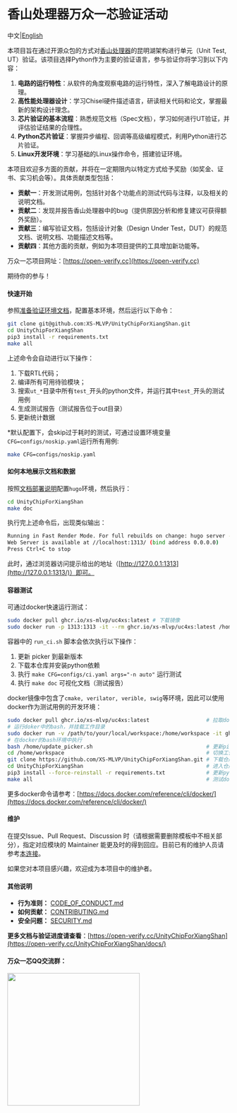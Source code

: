 # 香山处理器万众一芯验证活动

中文|[English](/README.en.md)

本项目旨在通过开源众包的方式对[香山处理器](https://github.com/OpenXiangShan/XiangShan)的昆明湖架构进行单元（Unit Test, UT）验证。该项目选择Python作为主要的验证语言，参与验证你将学习到以下内容：

1. **电路的运行特性**：从软件的角度观察电路的运行特性，深入了解电路设计的原理。
2. **高性能处理器设计**：学习Chisel硬件描述语言，研读相关代码和论文，掌握最新的架构设计理念。
3. **芯片验证的基本流程**：熟悉规范文档（Spec文档），学习如何进行UT验证，并评估验证结果的合理性。
4. **Python芯片验证**：掌握异步编程、回调等高级编程模式，利用Python进行芯片验证。
5. **Linux开发环境**：学习基础的Linux操作命令，搭建验证环境。

本项目欢迎多方面的贡献，并将在一定期限内以特定方式给予奖励（如奖金、证书、实习机会等）。具体贡献类型包括：

- **贡献一**：开发测试用例，包括针对各个功能点的测试代码与注释，以及相关的说明文档。
- **贡献二**：发现并报告香山处理器中的bug（提供原因分析和修复建议可获得额外奖励）。
- **贡献三**：编写验证文档，包括设计对象（Design Under Test，DUT）的规范文档、说明文档、功能描述文档等。
- **贡献四**：其他方面的贡献，例如为本项目提供的工具增加新功能等。

万众一芯项目网址：[https://open-verify.cc](https://open-verify.cc)

期待你的参与！

#### 快速开始

参照[准备验证环境文档](https://open-verify.cc/UnityChipForXiangShan/docs/01_verfiy_env/)，配置基本环境，然后运行以下命令：

```bash
git clone git@github.com:XS-MLVP/UnityChipForXiangShan.git
cd UnityChipForXiangShan
pip3 install -r requirements.txt
make all
```

上述命令会自动进行以下操作：

1. 下载RTL代码；
1. 编译所有可用待验模块；
1. 搜索`ut_*`目录中所有`test_`开头的python文件，并运行其中`test_`开头的测试用例
1. 生成测试报告（测试报告位于out目录）
1. 更新统计数据

*默认配置下，会skip过于耗时的测试，可通过设置环境变量`CFG=configs/noskip.yaml`运行所有用例:

```bash
make CFG=configs/noskip.yaml
```

#### 如何本地展示文档和数据

按照[文档部署说明](https://github.com/XS-MLVP/UnityChipForXiangShan/blob/main/documents/README.zh.md)配置`hugo`环境，然后执行：

```bash
cd UnityChipForXiangShan
make doc
```

执行完上述命令后，出现类似输出：

```bash
Running in Fast Render Mode. For full rebuilds on change: hugo server --disableFastRender
Web Server is available at //localhost:1313/ (bind address 0.0.0.0)
Press Ctrl+C to stop
```

此时，通过浏览器访问提示给出的地址（[http://127.0.0.1:1313](http://127.0.0.1:1313/)）即可。


#### 容器测试

可通过docker快速运行测试：

```bash
sudo docker pull ghcr.io/xs-mlvp/uc4xs:latest # 下载镜像
sudo docker run -p 1313:1313 -it --rm ghcr.io/xs-mlvp/uc4xs:latest /home/run_ci.sh # 运行测试
```

容器中的 `run_ci.sh` 脚本会依次执行以下操作：
1. 更新 picker 到最新版本
1. 下载本仓库并安装python依赖
1. 执行 `make CFG=configs/ci.yaml args="-n auto"` 运行测试
1. 执行 `make doc` 可视化文档（测试报告）

docker镜像中包含了`cmake, verilator, verible, swig`等环境，因此可以使用docker作为测试用例的开发环境：

```bash
sudo docker pull ghcr.io/xs-mlvp/uc4xs:latest                  # 拉取docker镜像
# 运行doker中的bash，并挂载工作目录
sudo docker run -v /path/to/your/local/workspace:/home/workspace -it ghcr.io/xs-mlvp/uc4xs:latest /bin/bash
# 在docker的bash环境中执行
bash /home/update_picker.sh                                    # 更新picker到最新
cd /home/workspace                                             # 切换工作目录
git clone https://github.com/XS-MLVP/UnityChipForXiangShan.git # 下载仓库代码
cd UnityChipForXiangShan                                       # 进入仓库
pip3 install --force-reinstall -r requirements.txt             # 更新python依赖
make all                                                       # 测试docker用例开发环境是否正常
```

更多docker命令请参考：[https://docs.docker.com/reference/cli/docker/](https://docs.docker.com/reference/cli/docker/)

#### 维护

在提交Issue、Pull Request、Discussion 时（请根据需要删除模板中不相关部分），指定对应模块的 Maintainer 能更及时的得到回应。目前已有的维护人员请参考[本连接](https://open-verify.cc/UnityChipForXiangShan/docs/99_maintain/)。

如果您对本项目感兴趣，欢迎成为本项目中的维护者。

#### 其他说明

- **行为准则：** [CODE_OF_CONDUCT.md](/CODE_OF_CONDUCT.md)
- **如何贡献：** [CONTRIBUTING.md](/CONTRIBUTING.md)
- **安全问题：** [SECURITY.md](/SECURITY.md)


**更多文档与验证进度请查看**：[https://open-verify.cc/UnityChipForXiangShan](https://open-verify.cc/UnityChipForXiangShan/docs/)

#### 万众一芯QQ交流群：

<image src="/.github/image/600480230.jpg" alter="600480230" width=300px />

